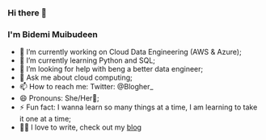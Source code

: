 ### Hi there 👋

<!--
**Blogher/Blogher** is a ✨ _special_ ✨ repository because its `README.md` (this file) appears on your GitHub profile.

Here are some ideas to get you started:-->
### I'm Bidemi Muibudeen
- 🔭 I’m currently working on Cloud Data Engineering (AWS & Azure);
- 🌱 I’m currently learning Python and SQL;
- 🤔 I’m looking for help with beng a better data engineer;
- 💬 Ask me about cloud computing;
- 📫 How to reach me: Twitter: @Blogher_ 
- 😄 Pronouns: She/Her🧕;
- ⚡ Fun fact: I wanna learn so many things at a time, I am learning to take it one at a time;
- ✍🏼 I love to write, check out my [blog](https://blog.blogher.tech)

<!-- - 👯 I’m looking to collaborate on ; -->
